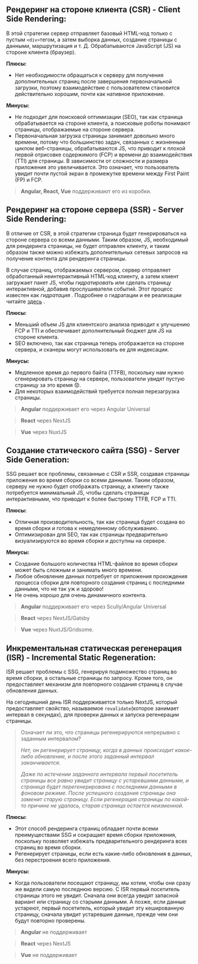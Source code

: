 ## **Рендеринг на стороне клиента (CSR) - Client Side Rendering:**

В этой стратегии сервер отправляет базовый HTML-код только с пустым `<div>`тегом, а затем выборка данных, создание страницы с данными, маршрутизация и т. Д. Обрабатываются JavaScript (JS) на стороне клиента (браузер).

**Плюсы:**

- Нет необходимости обращаться к серверу для получения дополнительных страниц после завершения первоначальной загрузки, поэтому взаимодействие с пользователем становится действительно хорошим, почти как нативное приложение.

**Минусы:**

- Не подходит для поисковой оптимизации (SEO), так как страница обрабатывается на стороне клиента, а поисковые роботы понимают страницы, отображаемые на стороне сервера.
- Первоначальная загрузка страницы занимает довольно много времени, потому что большинство задач, связанных с жизненным циклом веб-страницы, обрабатываются JS, что приводит к плохой первой отрисовке содержимого (FCP) и времени до взаимодействия (TTI) для страницы. В зависимости от сложности и размера приложения это увеличивается. Это означает, что пользователь увидит почти пустой экран в промежутке времени между First Paint (FP) и FCP.

> **Angular, React, Vue** поддерживают его из коробки.

## **Рендеринг на стороне сервера (SSR) - Server Side Rendering:**

В отличие от CSR, в этой стратегии страница будет генерироваться на стороне сервера со всеми данными. Таким образом, JS, необходимый для рендеринга страницы, не будет отправлен клиенту, и таким образом также можно избежать дополнительных сетевых запросов на получение контента для рендеринга страницы.

В случае страниц, отображаемых сервером, сервер отправляет обработанный неинтерактивный HTML-код клиенту, а затем клиент загружает пакет JS, чтобы _гидратировать_ или сделать страницу интерактивной, добавив прослушиватели событий. Этот процесс известен как _гидратация_ . Подробнее о гидратации и ее реализации читайте [здесь](https://beta.reactjs.org/reference/react-dom/hydrate) .

**Плюсы:**

- Меньший объем JS для клиентского анализа приводит к улучшению FCP и TTI и обеспечивает дополнительный бюджет для JS на стороне клиента.
- SEO включено, так как страница теперь отображается на стороне сервера, и сканеры могут использовать ее для индексации.

**Минусы:**

- Медленное время до первого байта (TTFB), поскольку нам нужно сгенерировать страницу на сервере, пользователи увидят пустую страницу за это время 😟.
- Для некоторых взаимодействий требуется полная перезагрузка страницы.

> **Angular** поддерживает его через Angular Universal

> **React** через NextJS

> **Vue** через NuxtJS

## **Создание статического сайта (SSG) - Server Side Generation:**

SSG решает все проблемы, связанные с CSR и SSR, создавая страницы приложения во время сборки со всеми данными. Таким образом, серверу не нужно будет отображать страницу, а клиенту также потребуется минимальный JS, чтобы сделать страницы интерактивными, что приводит к более быстрому TTFB, FCP и TTI.

**Плюсы:**

- Отличная производительность, так как страница будет создана во время сборки и готова к немедленному обслуживанию.
- Оптимизирован для SEO, так как страницы предварительно визуализируются во время сборки и доступны на сервере.

**Минусы:**

- Создание большого количества HTML-файлов во время сборки может быть сложным и занимать много времени.
- Любое обновление данных потребует от приложения прохождения процесса сборки для повторного создания страниц с последними данными, что не так уж и здорово!
- Не очень хорошо для очень динамичного контента.

> **Angular** поддерживает его через Scully/Angular Universal

> **React** через NextJS/Gatsby

> **Vue** через NuxtJS/Gridsome.

## **Инкрементальная статическая регенерация (ISR) - Incremental Static Regeneration:**

ISR решает проблемы с SSG, генерируя подмножество страниц во время сборки, а остальные страницы по запросу. Кроме того, он предоставляет механизм для повторного создания страниц в случае обновления данных.

На сегодняшний день ISR поддерживается только NextJS, который предоставляет свойство, называемое `revalidate`(которое занимает интервал в секундах), для проверки данных и запуска регенерации страницы.

> Означает ли это, что страницы регенерируются непрерывно с заданным интервалом?
> 
> _Нет, он регенерирует страницу, когда в данных происходит какое-либо обновление, и после этого заданный интервал заканчивается._
> 
> _Даже по истечении заданного интервала первый посетитель страницы все равно увидит страницу с устаревшими данными, и страница будет перегенерирована с последними данными в фоновом режиме._ _После успешного создания страницы она заменит старую страницу._ _Если регенерация страницы по какой-то причине не удалась, старая страница остается неизменной._

**Плюсы:**

- Этот способ рендеринга страниц обладает почти всеми преимуществами SSG и сокращает время сборки приложения, поскольку позволяет избежать предварительного рендеринга всех страниц во время сборки.
- Регенерирует страницы, если есть какие-либо обновления в данных, без перестроения всего приложения.

**Минусы:**

- Когда пользователи посещают страницу, мы хотим, чтобы они сразу же видели самую последнюю версию. С ISR первый посетитель страницы этого не увидит. Сначала они всегда увидят запасной вариант или страницу со старыми данными. А позже, если данные устареют, первый посетитель, который увидит эту кешированную страницу, сначала увидит устаревшие данные, прежде чем они будут повторно проверены.

> **Angular** не поддерживает

> **React** через NextJS

> **Vue** не поддерживает